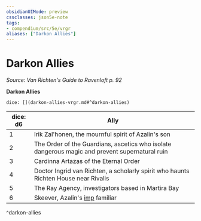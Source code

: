 ```yaml
---
obsidianUIMode: preview
cssclasses: json5e-note
tags:
- compendium/src/5e/vrgr
aliases: ["Darkon Allies"]
---
```

# Darkon Allies
*Source: Van Richten's Guide to Ravenloft p. 92* 

**Darkon Allies**

`dice: [](darkon-allies-vrgr.md#^darkon-allies)`

| dice: d6 | Ally |
|----------|------|
| 1 | Irik Zal'honen, the mournful spirit of Azalin's son |
| 2 | The Order of the Guardians, ascetics who isolate dangerous magic and prevent supernatural ruin |
| 3 | Cardinna Artazas of the Eternal Order |
| 4 | Doctor Ingrid van Richten, a scholarly spirit who haunts Richten House near Rivalis |
| 5 | The Ray Agency, investigators based in Martira Bay |
| 6 | Skeever, Azalin's [imp](/3-Mechanics/CLI/bestiary/fiend/imp.md) familiar |
^darkon-allies
